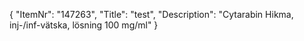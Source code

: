 {
  "ItemNr": "147263",
  "Title": "test",
  "Description": "Cytarabin Hikma, inj-/inf-vätska, lösning 100 mg/ml"
}